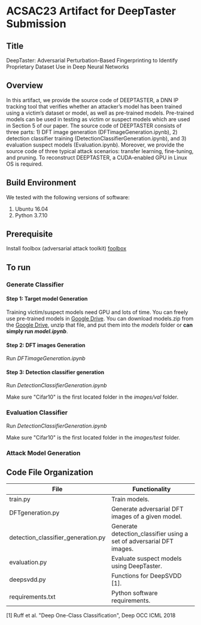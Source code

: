 # ACSAC23 Artifact for DeepTaster Submission

## Title
DeepTaster: Adversarial Perturbation-Based Fingerprinting to Identify Proprietary Dataset Use in Deep Neural Networks

## Overview
In this artifact, we provide the source code of DEEPTASTER, a DNN IP tracking tool that verifies whether an attacker’s model has been trained using a victim’s dataset or model, as well as pre-trained models. Pre-trained models can be used in testing as victim or suspect models which are used in Section 5 of our paper. The source code of DEEPTASTER consists of three parts: 1) DFT image generation (DFTimageGeneration.ipynb), 2) detection classifier training (DetectionClassifierGeneration.ipynb), and 3) evaluation suspect models (Evaluation.ipynb). Moreover, we provide the source code of three typical attack scenarios: transfer learning, fine-tuning, and pruning. To reconstruct DEEPTASTER, a CUDA-enabled GPU in Linux OS is required.

## Build Environment
We tested with the following versions of software:
1. Ubuntu 16.04
2. Python 3.7.10

## Prerequisite
Install foolbox (adversarial attack toolkit) [foolbox](https://github.com/bethgelab/foolbox) 


## To run 

### Generate Classifier

#### Step 1: Target model Generation
Training victim/suspect models need GPU and lots of time. You can freely use pre-trained models in [Google Drive](https://drive.google.com/drive/folders/1Onxx5L77a16Vr3p10mvhWZ14VigqlkUm).
You can download models.zip from the [Google Drive](https://drive.google.com/drive/folders/1Onxx5L77a16Vr3p10mvhWZ14VigqlkUm), unzip that file, and put them into the *models* folder or **can simply run *model.ipynb***.

#### Step 2: DFT images Generation

Run *DFTimageGeneration.ipynb*

#### Step 3: Detection classifier generation

Run *DetectionClassifierGeneration.ipynb*

Make sure "Cifar10" is the first located folder in the *images/val* folder.

### Evaluation Classifier

Run *DetectionClassifierGeneration.ipynb*

Make sure "Cifar10" is the first located folder in the *images/test* folder.

### Attack Model Generation



## Code File Organization

| File                         	| Functionality                                                       	|
| ---------------- | ------------------------------------------------------------ |
| train.py                    	        | Train models.                                                    	|
| DFTgeneration.py                      | Generate adversarial DFT images of a given model. 	|
| detection_classifier_generation.py  	| Generate detection_classifier using a set of adversarial DFT images. 	|
| evaluation.py                	        | Evaluate suspect models using DeepTaster. 	|
| deepsvdd.py                	          | Functions for DeepSVDD [1]. 	|
| requirements.txt                      | Python software requirements. 	|



[1] Ruff et al. "Deep One-Class Classification", Deep OCC ICML 2018


